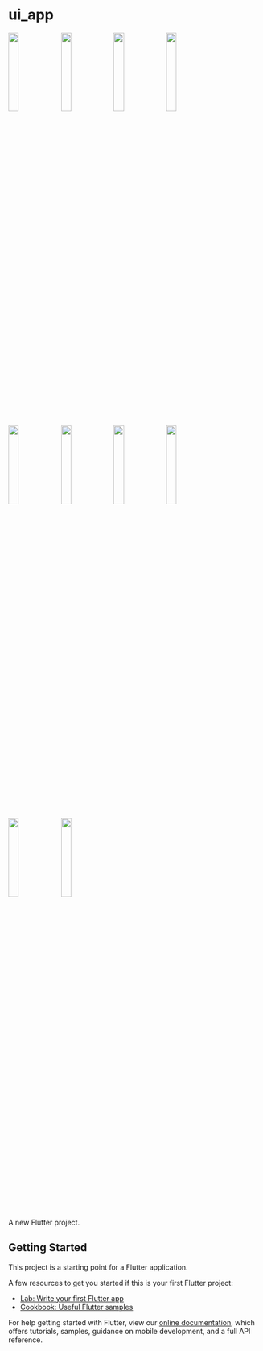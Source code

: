 # ui_app

<img src="https://res.cloudinary.com/dycxesufw/image/upload/v1632727663/wjrcwd0nsnjqmx3ai4kd.jpg" width=20% height=20%>
<img src="https://res.cloudinary.com/dycxesufw/image/upload/v1632727663/du2czcdtqkvu1xqus4gx.jpg" width=20% height=20%>
<img src="https://res.cloudinary.com/dycxesufw/image/upload/v1632727663/tgcbmbxtsbv1xld0qltg.jpg" width=20% height=20%>
<img src="https://res.cloudinary.com/dycxesufw/image/upload/v1632727663/dffggu5nh4rkeljixecg.jpg" width=20% height=20%>
<img src="https://res.cloudinary.com/dycxesufw/image/upload/v1632727663/mdmnzldsokxouo6r4meb.jpg" width=20% height=20%>
<img src="https://res.cloudinary.com/dycxesufw/image/upload/v1632727663/rexpq1esvfiphjnokzfs.jpg" width=20% height=20%>
<img src="https://res.cloudinary.com/dycxesufw/image/upload/v1632727663/xwk8jwefvdjbzwkbbmib.jpg" width=20% height=20%>
<img src="https://res.cloudinary.com/dycxesufw/image/upload/v1632727663/hj2ojrjnktgattzymp7g.jpg" width=20% height=20%>
<img src="https://res.cloudinary.com/dycxesufw/image/upload/v1632727663/rjy4c3euku6qkgihyqiu.jpg" width=20% height=20%>
<img src="https://res.cloudinary.com/dycxesufw/image/upload/v1632727663/kdcghropihg4ygo2unc8.jpg" width=20% height=20%>

A new Flutter project.

## Getting Started

This project is a starting point for a Flutter application.

A few resources to get you started if this is your first Flutter project:

- [Lab: Write your first Flutter app](https://flutter.dev/docs/get-started/codelab)
- [Cookbook: Useful Flutter samples](https://flutter.dev/docs/cookbook)

For help getting started with Flutter, view our
[online documentation](https://flutter.dev/docs), which offers tutorials,
samples, guidance on mobile development, and a full API reference.
